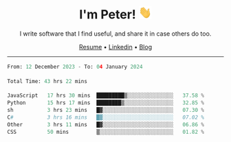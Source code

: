 <h1 align="center">I'm Peter! <img src="https://raw.githubusercontent.com/peterrauscher/peterrauscher/master/wave.gif" width="30px" height="30px" /></h1>
<p align="center">I write software that I find useful, and share it in case others do too.</p>
<p align="center">
  <a href="https://peterrauscher.github.io/peterrauscher/resume.pdf">Resume</a> •
  <a href="https://www.linkedin.com/in/peter-rauscher">Linkedin</a> •
  <a href="https://peterrauscher.com">Blog</a>
</p>
<hr/>
<!--START_SECTION:waka-->

```python
From: 12 December 2023 - To: 04 January 2024

Total Time: 43 hrs 22 mins

JavaScript   17 hrs 30 mins  █████████▒░░░░░░░░░░░░░░░   37.58 %
Python       15 hrs 17 mins  ████████▒░░░░░░░░░░░░░░░░   32.85 %
sh           3 hrs 23 mins   █▓░░░░░░░░░░░░░░░░░░░░░░░   07.30 %
C#           3 hrs 16 mins   █▓░░░░░░░░░░░░░░░░░░░░░░░   07.02 %
Other        3 hrs 11 mins   █▓░░░░░░░░░░░░░░░░░░░░░░░   06.86 %
CSS          50 mins         ▒░░░░░░░░░░░░░░░░░░░░░░░░   01.82 %
```

<!--END_SECTION:waka-->
